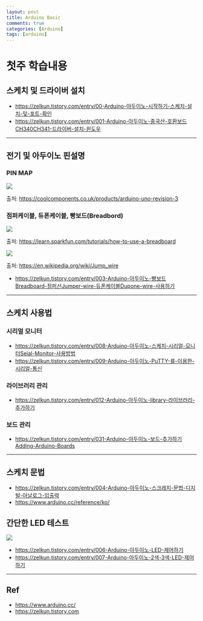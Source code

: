 ```yaml
---
layout: post
title: Arduino Basic
comments: true
categories: [Arduino]
tags: [arduino]
---
```


# 첫주 학습내용

## 스케치 및 드라이버 설치

- https://zelkun.tistory.com/entry/00-Arduino-아두이노-시작하기-스케치-설치-및-포트-확인
- https://zelkun.tistory.com/entry/001-Arduino-아두이노-중국산-호환보드CH340CH341-드라이버-설치-윈도우

---

## 전기 및 아두이노 핀설명

### PIN MAP

<img src="https://cdn.shopify.com/s/files/1/2311/3697/products/arduino-uno-r3-education-genuino-original-boards-robotics-cool-components_205_800x565.jpg">

출처: https://coolcomponents.co.uk/products/arduino-uno-revision-3

### 점퍼케이블, 듀폰케이블, 빵보드(Breadbord)

<img src="https://t1.daumcdn.net/cfile/tistory/274DC84A56AC242923"/>

출처: https://learn.sparkfun.com/tutorials/how-to-use-a-breadboard

<img src="https://t1.daumcdn.net/cfile/tistory/2554FA4956AC24291D"/>

출처: https://en.wikipedia.org/wiki/Jump_wire


* https://zelkun.tistory.com/entry/003-Arduino-아두이노-빵보드Breadboard-점퍼선Jumper-wire-듀폰케이블Dupone-wire-사용하기

---

## 스케치 사용법

### 시리얼 모니터

* https://zelkun.tistory.com/entry/008-Arduino-아두이노-스케치-시리얼-모니터Seial-Monitor-사용방법
* https://zelkun.tistory.com/entry/009-Arduino-아두이노-PuTTY-를-이용한-시리얼-통신

### 라이브러리 관리

* https://zelkun.tistory.com/entry/012-Arduino-아두이노-library-라이브러리-추가하기

### 보드 관리

* https://zelkun.tistory.com/entry/031-Arduino-아두이노-보드-추가하기Adding-Arduino-Boards

---

## 스케치 문법

* https://zelkun.tistory.com/entry/004-Arduino-아두이노-스크레치-문법-디지털-아날로그-입출력
* https://www.arduino.cc/reference/ko/

## 간단한 LED 테스트

<img src="https://t1.daumcdn.net/cfile/tistory/251E0B4756AC299F15"/>

* https://zelkun.tistory.com/entry/006-Arduino-아두이노-LED-제어하기   
* https://zelkun.tistory.com/entry/007-Arduino-아두이노-2색-3색-LED-제어하기

---

## Ref

* https://www.arduino.cc/
* https://zelkun.tistory.com
